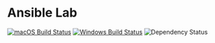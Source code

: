 # Ansible Lab

[![macOS Build Status](https://travis-ci.org/atom/language-xml.png?branch=master)](https://travis-ci.org/atom/language-xml)
[![Windows Build Status](https://ci.appveyor.com/api/projects/status/m5f6rn74a6h3q5uq/branch/master?svg=true)](https://ci.appveyor.com/project/Atom/language-xml/branch/master)
![Dependency Status](https://david-dm.org/bower/bower.svg)
